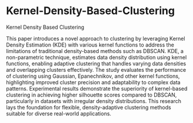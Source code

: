 # Kernel-Density-Based-Clustering
Kernel Density Based Clustering

This paper introduces a novel approach to clustering by leveraging Kernel Density Estimation (KDE) with various kernel functions to address the limitations of traditional density-based methods such as DBSCAN. KDE, a non-parametric technique, estimates data density distribution using kernel functions, enabling adaptive clustering that handles varying data densities and overlapping clusters effectively. The study evaluates the performance of clustering using Gaussian, Epanechnikov, and other kernel functions, highlighting improved cluster precision and adaptability to complex data patterns. Experimental results demonstrate the superiority of kernel-based clustering in achieving higher silhouette scores compared to DBSCAN, particularly in datasets with irregular density distributions. This research lays the foundation for flexible, density-adaptive clustering methods suitable for diverse real-world applications.